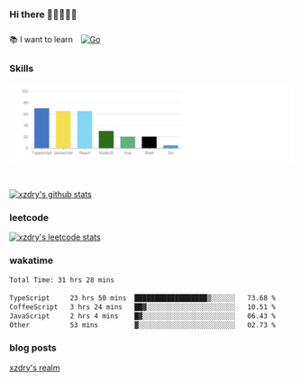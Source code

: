 ### Hi there 👋👋👋👋👋

 :books: I want to learn <a href="https://go.dev/" target="_blank"><img style="margin: 10px" src="https://profilinator.rishav.dev/skills-assets/go-original.svg" alt="Go" height="50" /></a>  

### Skills
![](img/2022-09-05-22-04-20.png)

<br />

[![xzdry's github stats](https://github-readme-stats.vercel.app/api?username=xzdry&count_private=true&show_icons=true&theme=vue)](https://github.com/xzdry)

### leetcode
[![xzdry's leetcode stats](https://leetcard.jacoblin.cool/xzdry-2?theme=light&font=Anek%20Kannada&site=cn)](https://leetcode.cn/u/xzdry-2/)

### wakatime
<!--START_SECTION:waka-->

```text
Total Time: 31 hrs 28 mins

TypeScript     23 hrs 50 mins  ██████████████████▒░░░░░░   73.68 %
CoffeeScript   3 hrs 24 mins   ██▓░░░░░░░░░░░░░░░░░░░░░░   10.51 %
JavaScript     2 hrs 4 mins    █▓░░░░░░░░░░░░░░░░░░░░░░░   06.43 %
Other          53 mins         ▓░░░░░░░░░░░░░░░░░░░░░░░░   02.73 %
```

<!--END_SECTION:waka-->

### blog posts
[xzdry's realm](https://www.justdry.net/)
